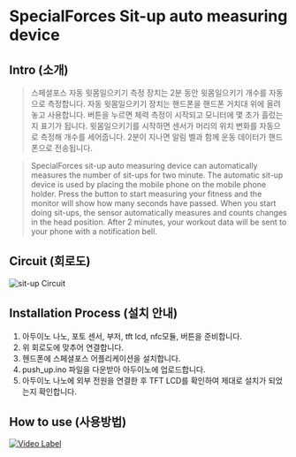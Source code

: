 # SpecialForces Sit-up auto measuring device

## Intro (소개)
>스페셜포스 자동 윗몸일으키기 측정 장치는 2분 동안 윗몸일으키기 개수를 자동으로 측정합니다. 자동 윗몸일으키기 장치는 핸드폰을 핸드폰 거치대 위에 올려놓고 사용합니다. 버튼을 누르면 체력 측정이 시작되고 모니터에 몇 초가 흘렀는지 표기가 됩니다. 윗몸일으키기를 시작하면 센서가 머리의 위치 변화를 자동으로 측정해 개수를 세어줍니다. 2분이 지나면 알림 벨과 함께 운동 데이터가 핸드폰으로 전송됩니다.

>SpecialForces sit-up auto measuring device can automatically measures the number of sit-ups for two minute. The automatic sit-up device is used by placing the mobile phone on the mobile phone holder. Press the button to start measuring your fitness and the monitor will show how many seconds have passed. When you start doing sit-ups, the sensor automatically measures and counts changes in the head position. After 2 minutes, your workout data will be sent to your phone with a notification bell.


## Circuit (회로도)
![sit-up Circuit](https://user-images.githubusercontent.com/26067127/97019823-bd918480-158b-11eb-9c9e-fa2931a9d1fa.png)
</br>

## Installation Process (설치 안내)
1. 아두이노 나노, 포토 센서, 부저, tft lcd, nfc모듈, 버튼을 준비합니다.
2. 위 회로도에 맞추어 연결합니다.
3. 헨드폰에 스페셜포스 어플리케이션을 설치합니다.
4. push_up.ino 파일을 다운받아 아두이노에 업로드합니다.
5. 아두이노 나노에 외부 전원을 연결한 후 TFT LCD를 확인하여 제대로 설치가 되었는지 확인합니다.

## How to use (사용방법)

[![Video Label](https://user-images.githubusercontent.com/26067127/97776342-9568dd80-1baa-11eb-8d65-f70cee4bcb74.png)](https://youtu.be/ybskwR6nNaA)
